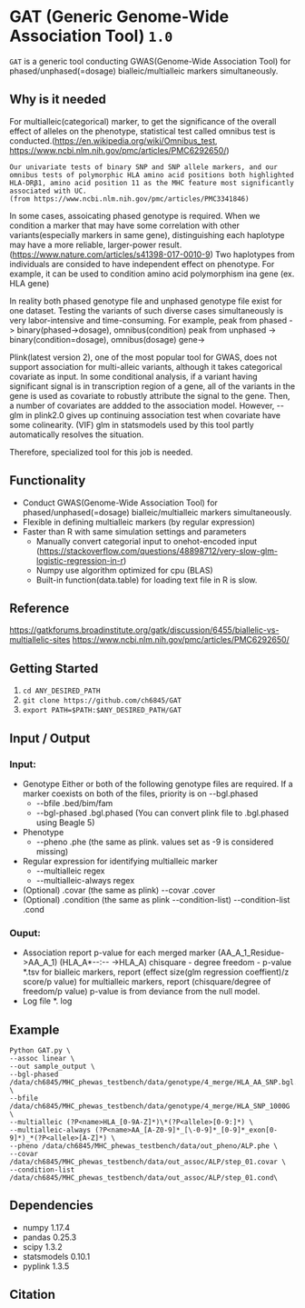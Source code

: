 GAT (Generic Genome-Wide Association Tool) `1.0`
========================================


`GAT` is a generic tool conducting GWAS(Genome-Wide Association Tool) for phased/unphased(=dosage) bialleic/multialleic markers simultaneously.


## Why is it needed
For multialleic(categorical) marker, to get the significance of the overall effect of alleles on the phenotype, statistical test called omnibus test is conducted.(https://en.wikipedia.org/wiki/Omnibus_test, https://www.ncbi.nlm.nih.gov/pmc/articles/PMC6292650/)
```
Our univariate tests of binary SNP and SNP allele markers, and our omnibus tests of polymorphic HLA amino acid positions both highlighted HLA-DRβ1, amino acid position 11 as the MHC feature most significantly associated with UC.
(from https://www.ncbi.nlm.nih.gov/pmc/articles/PMC3341846)
```
In some cases, assoicating phased genotype is required. When we condition a marker that may have some correlation with other variants(especially markers in same gene), distinguishing each haplotype may have a more reliable, larger-power result. (https://www.nature.com/articles/s41398-017-0010-9) Two haplotypes from individuals are consided to have independent effect on phenotype. For example, it can be used to condition amino acid polymorphism ina gene (ex. HLA gene)

In reality both phased genotype file and unphased genotype file exist for one dataset. Testing the variants of such diverse cases simultaneously is very labor-intensive and time-consuming.
For example, 
peak from phased ->  binary(phased->dosage), omnibus(condition)
peak from unphased -> binary(condition=dosage), omnibus(dosage)
gene->


Plink(latest version 2), one of the most popular tool for GWAS, does not support association for multi-alleic variants, although it takes categorical covariate as input.
In some conditional analysis, if a variant having significant signal is in transcription region of a gene, all of the variants in the gene is used as covariate to robustly attribute the signal to the gene. Then, a number of covariates are addded to the association model. However, --glm in plink2.0 gives up continuing association test when covariate have some colinearity. (VIF) glm in statsmodels used by this tool partly automatically resolves the situation.

Therefore, specialized tool for this job is needed.





## Functionality
* Conduct GWAS(Genome-Wide Association Tool) for phased/unphased(=dosage) bialleic/multialleic markers simultaneously.
* Flexible in defining multialleic markers (by regular expression)
* Faster than R with same simulation settings and parameters
    * Manually convert categorial input to onehot-encoded input (https://stackoverflow.com/questions/48898712/very-slow-glm-logistic-regression-in-r)
    * Numpy use algorithm optimized for cpu (BLAS)
    * Built-in function(data.table) for loading text file in R is slow.

## Reference

https://gatkforums.broadinstitute.org/gatk/discussion/6455/biallelic-vs-multiallelic-sites
https://www.ncbi.nlm.nih.gov/pmc/articles/PMC6292650/

## Getting Started

1. `cd ANY_DESIRED_PATH`
2. `git clone https://github.com/ch6845/GAT`
3. `export PATH=$PATH:$ANY_DESIRED_PATH/GAT`


## Input / Output

### Input: 
* Genotype
    Either or both of the following genotype files are required.
    If a marker coexists on both of the files, priority is on --bgl.phased
    * --bfile .bed/bim/fam
    * --bgl-phased .bgl.phased (You can convert plink file to .bgl.phased using Beagle 5)
* Phenotype
    * --pheno .phe (the same as plink. values set as -9 is considered missing)
* Regular expression for identifying multialleic marker
    * --multialleic regex
    * --multialleic-always regex
* (Optional) .covar (the same as plink)
    --covar .cover
* (Optional) .condition (the same as plink --condition-list)
    --condition-list .cond
    
### Ouput:
* Association report
    p-value for each merged marker (AA_A_1_Residue->AA_A_1) (HLA_A\*--:-- ->HLA_A)  chisquare - degree freedom - p-value
    *.tsv
    for bialleic markers, report (effect size(glm regression coeffient)/z score/p value)
    for multialleic markers, report (chisquare/degree of freedom/p value) p-value is from deviance from the null model.
* Log file
    *. log
    
    
## Example
```
Python GAT.py \
--assoc linear \
--out sample_output \
--bgl-phased /data/ch6845/MHC_phewas_testbench/data/genotype/4_merge/HLA_AA_SNP.bgl.phased \
--bfile /data/ch6845/MHC_phewas_testbench/data/genotype/4_merge/HLA_SNP_1000G \
--multialleic (?P<name>HLA_[0-9A-Z]*)\*(?P<allele>[0-9:]*) \
--multialleic-always (?P<name>AA_[A-Z0-9]*_[\-0-9]*_[0-9]*_exon[0-9]*)_*(?P<allele>[A-Z]*) \
--pheno /data/ch6845/MHC_phewas_testbench/data/out_pheno/ALP.phe \
--covar /data/ch6845/MHC_phewas_testbench/data/out_assoc/ALP/step_01.covar \
--condition-list /data/ch6845/MHC_phewas_testbench/data/out_assoc/ALP/step_01.cond\
```
    
## Dependencies    
* numpy              1.17.4 
* pandas             0.25.3   
* scipy              1.3.2 
* statsmodels        0.10.1
* pyplink            1.3.5

## Citation